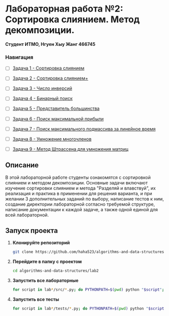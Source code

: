 # Лабораторная работа №2: Сортировка слиянием. Метод декомпозиции.

**Студент ИТМО,  Нгуен Хыу Жанг  466745**  

### Навигация

- [ ] [Задача 1 - Сортировка слиянием](https://github.com/haha523/algorithms-and-data-structures/blob/2e78c9e3fbc0f9a43f106032664df5529f81684e/lab%202/task%201/README.md)
- [ ] [Задача 2 - Сортировка слиянием+](https://github.com/haha523/algorithms-and-data-structures/blob/ab4aa85db68c68a8f0ce5601a0cae12862ed06d6/lab%202/task%202/README.md)
- [ ] [Задача 3 - Число инверсий](https://github.com/haha523/algorithms-and-data-structures/blob/f598f8ce7592329fe1f8116b9d534752470ee24a/lab%202/task%203/READEME.md)
- [ ] [Задача 4 - Бинарный поиск](https://github.com/haha523/algorithms-and-data-structures/blob/f598f8ce7592329fe1f8116b9d534752470ee24a/lab%202/task%204/README.md)
- [ ] [Задача 5 - Представитель большинства](https://github.com/haha523/algorithms-and-data-structures/blob/f598f8ce7592329fe1f8116b9d534752470ee24a/lab%202/task%205/README.md)
- [ ] [Задача 6 - Поиск максимальной прибыли](https://github.com/haha523/algorithms-and-data-structures/blob/f598f8ce7592329fe1f8116b9d534752470ee24a/lab%202/task%206/README.md)
- [ ] [Задача 7 - Поиск максимального подмассива за линейное время](https://github.com/haha523/algorithms-and-data-structures/blob/f598f8ce7592329fe1f8116b9d534752470ee24a/lab%202/task%207/README.md)
- [ ] [Задача 8 - Умножение многочленов](https://github.com/haha523/algorithms-and-data-structures/blob/f598f8ce7592329fe1f8116b9d534752470ee24a/lab%202/task%208/README.md)
- [ ] [Задача 9 - Метод Штрассена для умножения матриц](https://github.com/haha523/algorithms-and-data-structures/blob/f598f8ce7592329fe1f8116b9d534752470ee24a/lab%202/task%209/README.md)


## Описание
В этой лабораторной работе студенты ознакомятся с сортировкой слиянием и методом декомпозиции. 
Основные задачи включают изучение сортировки слиянием и метода "Разделяй и влавствуй",
их реализация и практика в применении для решения варианта, и при желании 3 дополнительных заданий по выбору, 
написание тестов к ним, создание директории лабораторной согласно требуемой структуре, написание документации 
к каждой задаче, а также одной единой для всей лабораторной.

## Запуск проекта

1. **Клонируйте репозиторий**
   ```bash
   git clone https://github.com/haha523/algorithms-and-data-structures.git
   ```
2. **Перейдите в папку с проектом**
   ```bash
   cd algorithms-and-data-structures/lab2
   ```
3. **Запустить все лабораторные**
    ```bash
    for script in lab*/src/*.py; do PYTHONPATH=$(pwd) python "$script"; done
   ```
4. **Запустить все тесты**
   ```bash
   for script in lab*/tests/*.py; do PYTHONPATH=$(pwd) python "$script"; done
   ```
